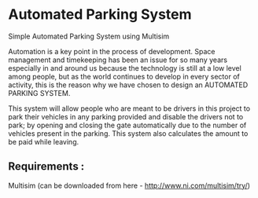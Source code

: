 # Automated Parking System
Simple Automated Parking System using Multisim

Automation is a key point in the process of development. Space management and timekeeping has been an issue for so many years especially in and around us because the technology is still at a low level among people, but as the world continues to develop in every sector of activity, this is the reason why we have chosen to design an AUTOMATED PARKING SYSTEM.

This system will allow people who are meant to be drivers in this project to park their vehicles in any parking provided and disable the drivers not to park; by opening and closing the gate automatically due to the number of vehicles present in the parking. This system also calculates the amount to be paid while leaving.

## Requirements : 

Multisim (can be downloaded from here - http://www.ni.com/multisim/try/)

